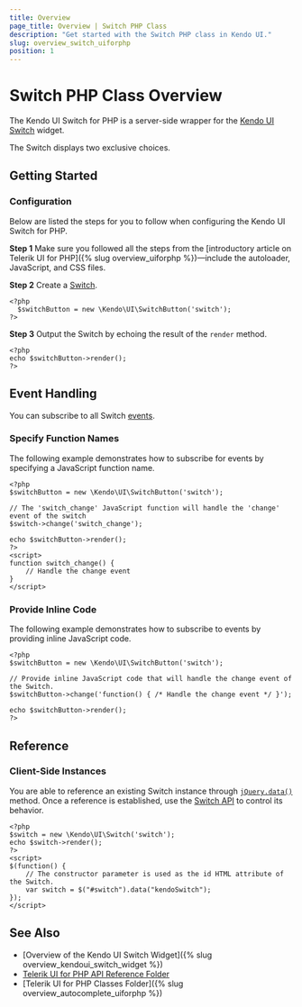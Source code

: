 ```yaml
---
title: Overview
page_title: Overview | Switch PHP Class
description: "Get started with the Switch PHP class in Kendo UI."
slug: overview_switch_uiforphp
position: 1
---
```


# Switch PHP Class Overview

The Kendo UI Switch for PHP is a server-side wrapper for the [Kendo UI Switch](/api/javascript/ui/switch) widget.

The Switch displays two exclusive choices.

## Getting Started

### Configuration

Below are listed the steps for you to follow when configuring the Kendo UI Switch for PHP.

**Step 1** Make sure you followed all the steps from the [introductory article on Telerik UI for PHP]({% slug overview_uiforphp %})&mdash;include the autoloader, JavaScript, and CSS files.

**Step 2** Create a [Switch](/api/php/Kendo/UI/SwitchButton).



    <?php
      $switchButton = new \Kendo\UI\SwitchButton('switch');
    ?>

**Step 3** Output the Switch by echoing the result of the `render` method.



    <?php
    echo $switchButton->render();
    ?>

## Event Handling

You can subscribe to all Switch [events](/api/javascript/ui/switch#events).

### Specify Function Names

The following example demonstrates how to subscribe for events by specifying a JavaScript function name.



    <?php
    $switchButton = new \Kendo\UI\SwitchButton('switch');

    // The 'switch_change' JavaScript function will handle the 'change' event of the switch
    $switch->change('switch_change');

    echo $switchButton->render();
    ?>
    <script>
    function switch_change() {
        // Handle the change event
    }
    </script>

### Provide Inline Code

The following example demonstrates how to subscribe to events by providing inline JavaScript code.



    <?php
    $switchButton = new \Kendo\UI\SwitchButton('switch');

    // Provide inline JavaScript code that will handle the change event of the Switch.
    $switchButton->change('function() { /* Handle the change event */ }');

    echo $switchButton->render();
    ?>

## Reference

### Client-Side Instances

You are able to reference an existing Switch instance through [`jQuery.data()`](https://api.jquery.com/jQuery.data/) method. Once a reference is established, use the [Switch API](/api/javascript/ui/switch) to control its behavior.



    <?php
    $switch = new \Kendo\UI\Switch('switch');
    echo $switch->render();
    ?>
    <script>
    $(function() {
        // The constructor parameter is used as the id HTML attribute of the Switch.
        var switch = $("#switch").data("kendoSwitch");
    });
    </script>

## See Also

* [Overview of the Kendo UI Switch Widget]({% slug overview_kendoui_switch_widget %})
* [Telerik UI for PHP API Reference Folder](/api/php/Kendo/UI/AutoComplete)
* [Telerik UI for PHP Classes Folder]({% slug overview_autocomplete_uiforphp %})
